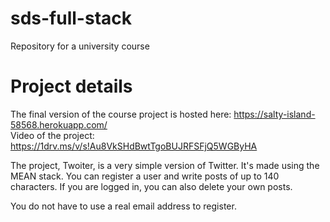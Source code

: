 # sds-full-stack
Repository for a university course

# Project details
The final version of the course project is hosted here: https://salty-island-58568.herokuapp.com/ <br>
Video of the project: https://1drv.ms/v/s!Au8VkSHdBwtTgoBUJRFSFjQ5WGByHA

The project, Twoiter, is a very simple version of Twitter. It's made using the MEAN stack.
You can register a user and write posts of up to 140 characters. If you are logged in, you can also delete your own posts. 

You do not have to use a real email address to register.

